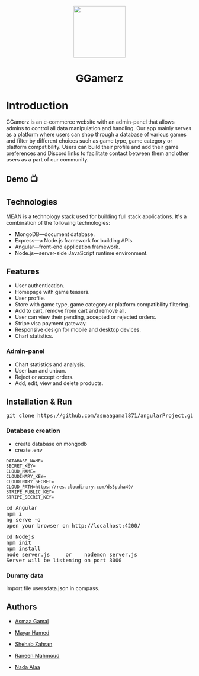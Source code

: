 <div align="center" style="margin-top:6%;margin-bottom:6%;">
 <img style = "width:140px; height:140px;" src="https://imgur.com/Z0OVJv9" />
</div>
 <h1 align="center" class="fs-1"> GGamerz </h1>
 
# Introduction
GGamerz is an e-commerce website with an admin-panel that allows admins to control all data manipulation and handling. Our app mainly serves as a platform where users can shop through a database of various games and filter by different choices such as game type, game category or platform compatibility. Users can build their profile and add their game preferences and Discord links to facilitate contact between them and other users as a part of our community.

## Demo :tv: 

## Technologies
MEAN is a technology stack used for building full stack applications. It's a combination of the following technologies:

- MongoDB—document database.
- Express—a Node.js framework for building APIs.
- Angular—front-end application framework.
- Node.js—server-side JavaScript runtime environment.

## Features
- User authentication.
- Homepage with game teasers.
- User profile.
- Store with game type, game category or platform compatibility filtering.
- Add to cart, remove from cart and remove all.
- User can view their pending, accepted or rejected orders.
- Stripe visa payment gateway.
- Responsive design for mobile and desktop devices.
- Chart statistics.

### Admin-panel
- Chart statistics and analysis.
- User ban and unban.
- Reject or accept orders.
- Add, edit, view and delete products.

## Installation & Run
<pre>
git clone https://github.com/asmaagamal871/angularProject.git
</pre>

### Database creation
- create database on mongodb
- create .env


```
DATABASE_NAME=
SECRET_KEY=
CLOUD_NAME=
CLOUDINARY_KEY=
CLOUDINARY_SECRET=
CLOUD_PATH=https://res.cloudinary.com/ds5puha49/
STRIPE_PUBLIC_KEY=
STRIPE_SECRET_KEY=
```

<pre>
cd Angular
npm i
ng serve -o
open your browser on http://localhost:4200/
</pre>

<pre>
cd Nodejs
npm init
npm install
node server.js     or    nodemon server.js
Server will be listening on port 3000
</pre>


 ### Dummy data
  Import file usersdata.json in compass.
    
## Authors

- [Asmaa Gamal](https://github.com/asmaagamal871)

- [Mayar Hamed](https://github.com/MayarHamed/)

- [Shehab Zahran](https://github.com/Shehab8K)

- [Raneen Mahmoud](https://github.com/raneenmahmoud)

- [Nada Alaa](https://github.com/NadaAlaaEldeen)
